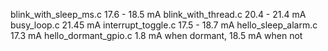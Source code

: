 blink_with_sleep_ms.c 17.6 - 18.5 mA
blink_with_thread.c 20.4 - 21.4 mA
busy_loop.c 21.45 mA
interrupt_toggle.c 17.5 - 18.7 mA
hello_sleep_alarm.c 17.3 mA
hello_dormant_gpio.c 1.8 mA when dormant, 18.5 mA when not